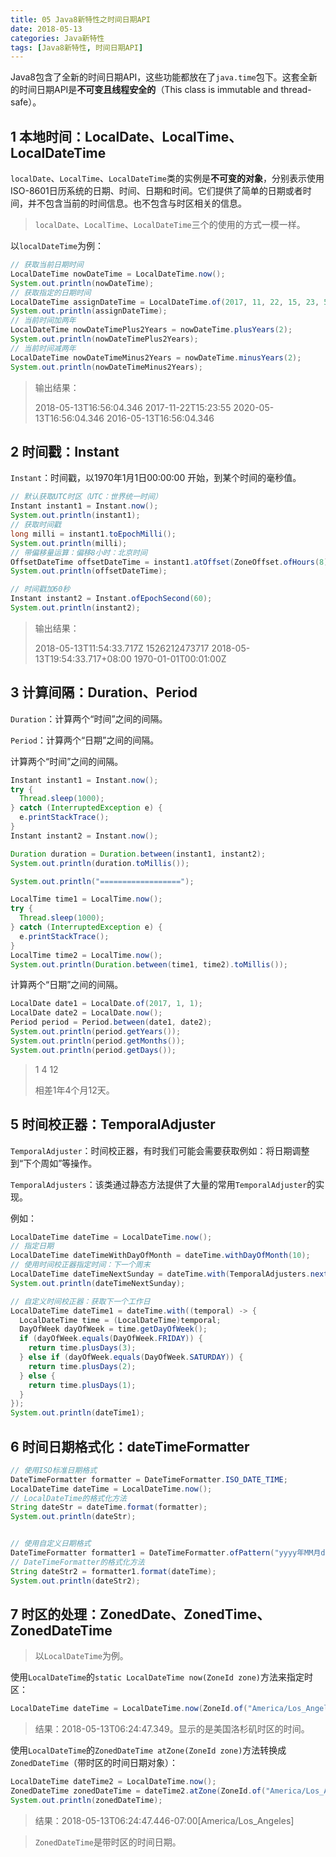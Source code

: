 ```yaml
---
title: 05 Java8新特性之时间日期API
date: 2018-05-13
categories: Java新特性
tags: [Java8新特性, 时间日期API]
---
```


Java8包含了全新的时间日期API，这些功能都放在了`java.time`包下。这套全新的时间日期API是**不可变且线程安全的**（This class is immutable and thread-safe）。

<!-- more -->

## 1 本地时间：LocalDate、LocalTime、LocalDateTime

`localDate`、`LocalTime`、`LocalDateTime`类的实例是**不可变的对象**，分别表示使用ISO-8601日历系统的日期、时间、日期和时间。它们提供了简单的日期或者时间，并不包含当前的时间信息。也不包含与时区相关的信息。

> `localDate`、`LocalTime`、`LocalDateTime`三个的使用的方式一模一样。

以`localDateTime`为例：

```java
// 获取当前日期时间
LocalDateTime nowDateTime = LocalDateTime.now();
System.out.println(nowDateTime);
// 获取指定的日期时间
LocalDateTime assignDateTime = LocalDateTime.of(2017, 11, 22, 15, 23, 55);
System.out.println(assignDateTime);
// 当前时间加两年
LocalDateTime nowDateTimePlus2Years = nowDateTime.plusYears(2);
System.out.println(nowDateTimePlus2Years);
// 当前时间减两年
LocalDateTime nowDateTimeMinus2Years = nowDateTime.minusYears(2);
System.out.println(nowDateTimeMinus2Years);
```

> 输出结果：
>
> 2018-05-13T16:56:04.346
> 2017-11-22T15:23:55
> 2020-05-13T16:56:04.346
> 2016-05-13T16:56:04.346

## 2 时间戳：Instant

`Instant`：时间戳，以1970年1月1日00:00:00 开始，到某个时间的毫秒值。

```java
// 默认获取UTC时区（UTC：世界统一时间）
Instant instant1 = Instant.now();
System.out.println(instant1);
// 获取时间戳
long milli = instant1.toEpochMilli();
System.out.println(milli);
// 带偏移量运算：偏移8小时：北京时间
OffsetDateTime offsetDateTime = instant1.atOffset(ZoneOffset.ofHours(8));
System.out.println(offsetDateTime);

// 时间戳加60秒
Instant instant2 = Instant.ofEpochSecond(60);
System.out.println(instant2);
```

> 输出结果：
>
> 2018-05-13T11:54:33.717Z
> 1526212473717
> 2018-05-13T19:54:33.717+08:00
> 1970-01-01T00:01:00Z

## 3 计算间隔：Duration、Period

`Duration`：计算两个“时间”之间的间隔。

`Period`：计算两个“日期”之间的间隔。

计算两个“时间”之间的间隔。

```java
Instant instant1 = Instant.now();
try {
  Thread.sleep(1000);
} catch (InterruptedException e) {
  e.printStackTrace();
}
Instant instant2 = Instant.now();

Duration duration = Duration.between(instant1, instant2);
System.out.println(duration.toMillis());

System.out.println("==================");

LocalTime time1 = LocalTime.now();
try {
  Thread.sleep(1000);
} catch (InterruptedException e) {
  e.printStackTrace();
}
LocalTime time2 = LocalTime.now();
System.out.println(Duration.between(time1, time2).toMillis());
```

计算两个“日期”之间的间隔。

```java
LocalDate date1 = LocalDate.of(2017, 1, 1);
LocalDate date2 = LocalDate.now();
Period period = Period.between(date1, date2);
System.out.println(period.getYears());
System.out.println(period.getMonths());
System.out.println(period.getDays());
```

> 1
> 4
> 12
>
> 相差1年4个月12天。

## 5 时间校正器：TemporalAdjuster

`TemporalAdjuster`：时间校正器，有时我们可能会需要获取例如：将日期调整到“下个周如”等操作。

`TemporalAdjusters`：该类通过静态方法提供了大量的常用`TemporalAdjuster`的实现。

例如：

```java
LocalDateTime dateTime = LocalDateTime.now();
// 指定日期
LocalDateTime dateTimeWithDayOfMonth = dateTime.withDayOfMonth(10);
// 使用时间校正器指定时间：下一个周末
LocalDateTime dateTimeNextSunday = dateTime.with(TemporalAdjusters.next(DayOfWeek.SUNDAY));
System.out.println(dateTimeNextSunday);

// 自定义时间校正器：获取下一个工作日
LocalDateTime dateTime1 = dateTime.with((temporal) -> {
  LocalDateTime time = (LocalDateTime)temporal;
  DayOfWeek dayOfWeek = time.getDayOfWeek();
  if (dayOfWeek.equals(DayOfWeek.FRIDAY)) {
    return time.plusDays(3);
  } else if (dayOfWeek.equals(DayOfWeek.SATURDAY)) {
    return time.plusDays(2);
  } else {
    return time.plusDays(1);
  }
});
System.out.println(dateTime1);
```

## 6 时间日期格式化：dateTimeFormatter

```java
// 使用ISO标准日期格式
DateTimeFormatter formatter = DateTimeFormatter.ISO_DATE_TIME;
LocalDateTime dateTime = LocalDateTime.now();
// LocalDateTime的格式化方法
String dateStr = dateTime.format(formatter);
System.out.println(dateStr);


// 使用自定义日期格式
DateTimeFormatter formatter1 = DateTimeFormatter.ofPattern("yyyy年MM月dd日 HH:mm:ss");
// DateTimeFormatter的格式化方法
String dateStr2 = formatter1.format(dateTime);
System.out.println(dateStr2);
```

## 7 时区的处理：ZonedDate、ZonedTime、ZonedDateTime

> 以`LocalDateTime`为例。

使用`LocalDateTime`的`static LocalDateTime now(ZoneId zone)`方法来指定时区：

```java
LocalDateTime dateTime = LocalDateTime.now(ZoneId.of("America/Los_Angeles"));
```

> 结果：2018-05-13T06:24:47.349。显示的是美国洛杉矶时区的时间。



使用`LocalDateTime`的`ZonedDateTime atZone(ZoneId zone)`方法转换成`ZonedDateTime`（带时区的时间日期对象）：

```java
LocalDateTime dateTime2 = LocalDateTime.now();
ZonedDateTime zonedDateTime = dateTime2.atZone(ZoneId.of("America/Los_Angeles"));
System.out.println(zonedDateTime);
```

> 结果：2018-05-13T06:24:47.446-07:00[America/Los_Angeles]

> `ZonedDateTime`是带时区的时间日期。


